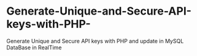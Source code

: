 # Generate-Unique-and-Secure-API-keys-with-PHP-
Generate Unique and Secure API keys with PHP and update in MySQL DataBase in RealTime
